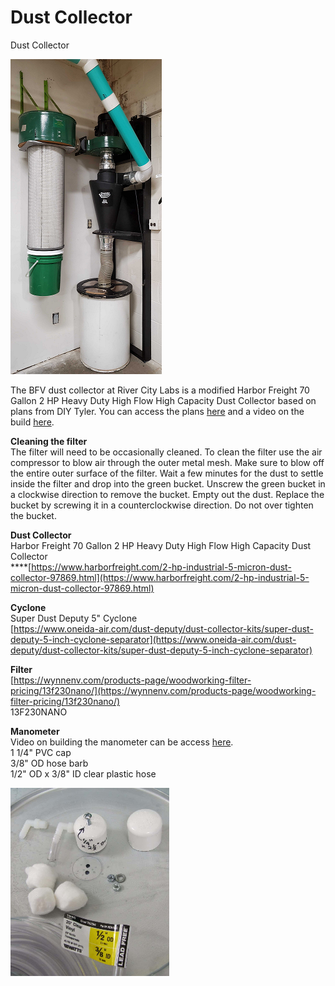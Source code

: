 # Dust Collector

Dust Collector

![](../.gitbook/assets/image%20%28109%29.png)

The BFV dust collector at River City Labs is a modified Harbor Freight 70 Gallon 2 HP Heavy Duty High Flow High Capacity Dust Collector based on plans from DIY Tyler. You can access the plans [here](https://drive.google.com/file/d/1Ufq6Z3pv9MAMnpdfJRBBJafRhNlMXdPl/view?usp=sharing) and a video on the build [here](https://www.youtube.com/watch?v=0RAoj4urS-Y&t=673s).

**Cleaning the filter**  
The filter will need to be occasionally cleaned. To clean the filter use the air compressor to blow air through the outer metal mesh. Make sure to blow off the entire outer surface of the filter. Wait a few minutes for the dust to settle inside the filter and drop into the green bucket. Unscrew the green bucket in a clockwise direction to remove the bucket. Empty out the dust. Replace the bucket by screwing it in a counterclockwise direction. Do not over tighten the bucket.

**Dust Collector**  
Harbor Freight 70 Gallon 2 HP Heavy Duty High Flow High Capacity Dust Collector  
****[https://www.harborfreight.com/2-hp-industrial-5-micron-dust-collector-97869.html](https://www.harborfreight.com/2-hp-industrial-5-micron-dust-collector-97869.html)

**Cyclone**  
Super Dust Deputy 5" Cyclone  
[https://www.oneida-air.com/dust-deputy/dust-collector-kits/super-dust-deputy-5-inch-cyclone-separator](https://www.oneida-air.com/dust-deputy/dust-collector-kits/super-dust-deputy-5-inch-cyclone-separator)

**Filter**  
[https://wynnenv.com/products-page/woodworking-filter-pricing/13f230nano/](https://wynnenv.com/products-page/woodworking-filter-pricing/13f230nano/)  
13F230NANO  
  
**Manometer**  
Video on building the manometer can be access [here](https://www.youtube.com/watch?v=a9l9e8PwgEs).  
1 1/4" PVC cap  
3/8" OD hose barb  
1/2" OD x 3/8" ID clear plastic hose

![](../.gitbook/assets/image%20%28106%29.png)

